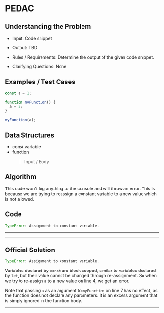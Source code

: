 # PEDAC

## Understanding the Problem

- Input:
  Code snippet

- Output:
  TBD

- Rules / Requirements:
  Determine the output of the given code snippet.

- Clarifying Questions:
  None

## Examples / Test Cases

```js
const a = 1;

function myFunction() {
  a = 2;
}

myFunction(a);
```

## Data Structures

- const variable
- function
  > Input / Body

## Algorithm

This code won't log anything to the console and will throw an error. This is because we are trying to reassign a constant variable to a new value which is not allowed.

## Code

```js
TypeError: Assignment to constant variable.
```

---

---

## Official Solution

```js
TypeError: Assignment to constant variable.
```

Variables declared by `const` are block scoped, similar to variables declared by `let`, but their value cannot be changed through re-assignment. So when we try to re-assign `a` to a new value on line 4, we get an error.

Note that passing `a` as an argument to `myFunction` on line 7 has no effect, as the function does not declare any parameters. It is an excess argument that is simply ignored in the function body.

---
